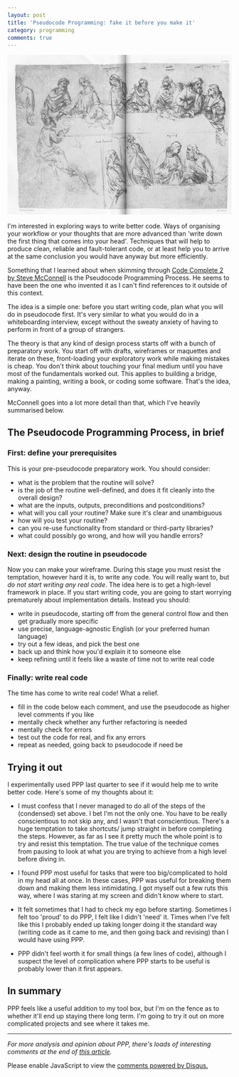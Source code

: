 ```yaml
---
layout: post
title: 'Pseudocode Programming: fake it before you make it' 
category: programming
comments: true
---
```


<img src="https://raw.githubusercontent.com/linbug/linbug.github.io/master/_downloads/last_supper.jpg" title="One of Da Vinci's preparatory sketches for The Last Supper. You don't think you're better than him, do you?" style="height: auto;margin: 0 auto;"/>

I'm interested in exploring ways to write better code.  Ways of organising your workflow or your thoughts that are more advanced than 'write down the first thing that comes into your head'. Techniques that will help to produce clean, reliable and fault-tolerant code, or at least help you to arrive at the same conclusion you would have anyway but more efficiently.

Something that I learned about when skimming through [Code Complete 2 by Steve McConnell](https://www.amazon.co.uk/Code-Complete-Practical-Handbook-Construction/dp/0735619670) is the Pseudocode Programming Process. He seems to have been the one who invented it as I can't find references to it outside of this context.

The idea is a simple one: before you start writing code, plan what you will do in pseudocode first. It's very similar to what you would do in a whiteboarding interview, except without the sweaty anxiety of having to perform in front of a group of strangers.

The theory is that any kind of design process starts off with a bunch of preparatory work. You start off with drafts, wireframes or maquettes and iterate on these, front-loading your exploratory work while making mistakes is cheap. You don't think about touching your final medium until you have most of the fundamentals worked out. This applies to building a bridge, making a painting, writing a book, or coding some software. That's the idea, anyway. 

McConnell goes into a lot more detail than that, which I've heavily summarised below.

## The Pseudocode Programming Process, in brief

### First: define your prerequisites
This is your pre-pseudocode preparatory work. You should consider:

- what is the problem that the routine will solve?
- is the job of the routine well-defined, and does it fit cleanly into the overall design?
- what are the inputs, outputs, preconditions and postconditions?
- what will you call your routine? Make sure it's clear and unambiguous
- how will you test your routine?
- can you re-use functionality from standard or third-party libraries?
- what could possibly go wrong, and how will you handle errors?

### Next: design the routine in pseudocode
Now you can make your wireframe. During this stage you must resist the temptation, however hard it is, to write any code. You will really want to, but _do not start writing any real code_. The idea here is to get a high-level framework in place. If you start writing code, you are going to start worrying prematurely about implementation details. Instead you should:

- write in pseudocode, starting off from the general control flow and then get gradually more specific
- use precise, language-agnostic English (or your preferred human language)
- try out a few ideas, and pick the best one
- back up and think how you'd explain it to someone else
- keep refining until it feels like a waste of time not to write real code

### Finally: write real code
The time has come to write real code! What a relief.

- fill in the code below each comment, and use the pseudocode as higher level comments if you like
- mentally check whether any further refactoring is needed
- mentally check for errors
- test out the code for real, and fix any errors
- repeat as needed, going back to pseudocode if need be

## Trying it out

I experimentally used PPP last quarter to see if it would help me to write better code. Here's some of my thoughts about it:

- I must confess that I never managed to do all of the steps of the (condensed) set above. I bet I'm not the only one. You have to be really conscientious to not skip any, and I wasn't that conscientious. There's a huge temptation to take shortcuts/ jump straight in before completing the steps. However, as far as I see it pretty much the whole point is to try and resist this temptation. The true value of the technique comes from pausing to look at what you are trying to achieve from a high level before diving in.

- I found PPP most useful for tasks that were too big/complicated to hold in my head all at once. In these cases, PPP was useful for breaking them down and making them less intimidating. I got myself out a few ruts this way, where I was staring at my screen and didn't know where to start. 

- It felt sometimes that I had to check my ego before starting. Sometimes I felt too 'proud' to do PPP, I felt like I didn't 'need' it. Times when I've felt like this I probably ended up taking longer doing it the standard way (writing code as it came to me, and then going back and revising) than I would have using PPP.

- PPP didn't feel worth it for small things (a few lines of code), although I suspect the level of complication where PPP starts to be useful is probably lower than it first appears.

## In summary

PPP feels like a useful addition to my tool box, but I'm on the fence as to whether it'll end up staying there long term. I'm going to try it out on more complicated projects and see where it takes me.

-------------------------------------

_For more analysis and opinion about PPP, there's loads of interesting comments at the end of [this article](https://blog.codinghorror.com/pseudocode-or-code/)._


<div id="disqus_thread"></div>
<script type="text/javascript">
    /* * * CONFIGURATION VARIABLES * * */
    var disqus_shortname = 'linbug';

    /* * * DON'T EDIT BELOW THIS LINE * * */
    (function() {
        var dsq = document.createElement('script'); dsq.type = 'text/javascript'; dsq.async = true;
        dsq.src = '//' + disqus_shortname + '.disqus.com/embed.js';
        (document.getElementsByTagName('head')[0] || document.getElementsByTagName('body')[0]).appendChild(dsq);
    })();
</script>
<noscript>Please enable JavaScript to view the <a href="https://disqus.com/?ref_noscript" rel="nofollow">comments powered by Disqus.</a></noscript>
